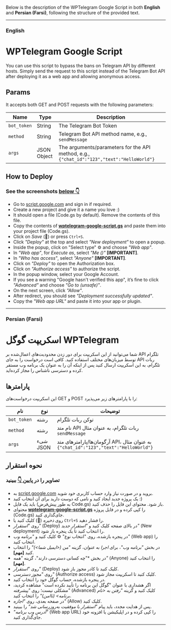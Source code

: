 Below is the description of the WPTelegram Google Script in both **English** and **Persian (Farsi)**, following the structure of the provided text.

---

### English

# WPTelegram Google Script

You can use this script to bypass the bans on Telegram API by different hosts. Simply send the request to this script instead of the Telegram Bot API after deploying it as a web app and allowing anonymous access.

## Params

It accepts both GET and POST requests with the following parameters:

| Name           | Type       | Description                                                                 |
|----------------|------------|-----------------------------------------------------------------------------|
| `bot_token`    | String     | The Telegram Bot Token                                                      |
| `method`       | String     | Telegram Bot API method name, e.g., `sendMessage`                           |
| `args`         | JSON Object| The arguments/parameters for the API method, e.g., `{"chat_id":"123","text":"HelloWorld"}` |

## How to Deploy

### See the screenshots [below 👇](#file-zzz-screenshots-md)

- Go to [script.google.com](https://script.google.com) and sign in if required.
- Create a new project and give it a name you love :)
- It should open a file (Code.gs by default). Remove the contents of this file.
- Copy the contents of [**wptelegram-google-script.gs**](https://gist.github.com/manzoorwanijk/ee9ed032caedf2bb0c83dea73bc9a28e#file-wptelegram-google-script-gs) and paste them into your project file (Code.gs).
- Click on *Save* (💾) or press `Ctrl+S`.
- Click *"Deploy"* at the top and select *"New deployment"* to open a popup.
- Inside the popup, click on "Select type" ⚙️ and choose *"Web app"*.
- In *"Web app"*, for *Execute as*, select *"Me (<your email>)"* **[IMPORTANT]**.
- In *"Who has access"*, select *"Anyone"* **[IMPORTANT]**.
- Click on *"Deploy"* to open the Authorization box.
- Click on *"Authorize access"* to authorize the script.
- In the popup window, select your Google Account.
- If you see a warning "Google hasn't verified this app", it’s fine to click *"Advanced"* and choose *"Go to <app name> (unsafe)"*.
- On the next screen, click *"Allow"*.
- After redirect, you should see *"Deployment successfully updated"*.
- Copy the *"Web app URL"* and paste it into your app or plugin.

---

### Persian (Farsi)

# اسکریپت گوگل WPTelegram

شما می‌توانید از این اسکریپت برای دور زدن محدودیت‌های اعمال‌شده بر API تلگرام توسط میزبان‌های مختلف استفاده کنید. کافی است درخواست را به جای API ربات تلگرام، به این اسکریپت ارسال کنید پس از اینکه آن را به عنوان یک برنامه وب مستقر کرده و دسترسی ناشناس را مجاز کرده‌اید.

## پارامترها

این اسکریپت درخواست‌های GET و POST را با پارامترهای زیر می‌پذیرد:

| نام            | نوع        | توضیحات                                                                      |
|----------------|------------|------------------------------------------------------------------------------|
| `bot_token`    | رشته       | توکن ربات تلگرام                                                           |
| `method`       | رشته       | نام متد API ربات تلگرام، به عنوان مثال `sendMessage`                        |
| `args`         | شیء JSON   | آرگومان‌ها/پارامترهای متد API، به عنوان مثال `{"chat_id":"123","text":"HelloWorld"}` |

## نحوه استقرار

### تصاویر را در [پایین 👇](#file-zzz-screenshots-md) ببینید

- به [script.google.com](https://script.google.com) بروید و در صورت نیاز وارد حساب کاربری خود شوید.
- یک پروژه جدید ایجاد کنید و نامی که دوست دارید برای آن انتخاب کنید :)
- باید یک فایل (به طور پیش‌فرض Code.gs) باز شود. محتوای این فایل را حذف کنید.
- محتوای [**wptelegram-google-script.gs**](https://gist.github.com/manzoorwanijk/ee9ed032caedf2bb0c83dea73bc9a28e#file-wptelegram-google-script-gs) را کپی کرده و در فایل پروژه (Code.gs) جای‌گذاری کنید.
- روی *ذخیره* (💾) کلیک کنید یا `Ctrl+S` را فشار دهید.
- روی *"استقرار"* (Deploy) در بالای صفحه کلیک کنید و *"استقرار جدید"* (New deployment) را انتخاب کنید تا یک پنجره باز شود.
- در پنجره بازشده، روی "انتخاب نوع" ⚙️ کلیک کنید و *"برنامه وب"* (Web app) را انتخاب کنید.
- در بخش *"برنامه وب"*، برای *اجرا به عنوان*، گزینه *"من (<ایمیل شما>)"* را انتخاب کنید **[مهم]**.
- در بخش *"چه کسانی دسترسی دارند"، گزینه *"همه"* (Anyone) را انتخاب کنید **[مهم]**.
- روی *"استقرار"* (Deploy) کلیک کنید تا کادر مجوز باز شود.
- روی *"مجوز دسترسی"* (Authorize access) کلیک کنید تا اسکریپت مجاز شود.
- در پنجره بازشده، حساب گوگل خود را انتخاب کنید.
- اگر هشداری با عنوان "گوگل این برنامه را تأیید نکرده است" مشاهده کردید، مشکلی نیست؛ روی *"پیشرفته"* (Advanced) کلیک کنید و گزینه *"رفتن به <نام برنامه> (ناامن)"* را انتخاب کنید.
- در صفحه بعدی، روی *"اجازه"* (Allow) کلیک کنید.
- پس از هدایت مجدد، باید پیام *"استقرار با موفقیت به‌روزرسانی شد"* را ببینید.
- *"آدرس وب برنامه"* (Web app URL) را کپی کرده و در اپلیکیشن یا افزونه خود جای‌گذاری کنید.

---

